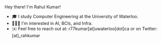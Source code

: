 Hey there! I'm Rahul Kumar!
- 🎓 I study Computer Engineering at the University of Waterloo. 
- 👨🏽‍💻 I'm interested in AI, BCIs, and Infra.
- ✉️ Feel free to reach out at: r77kumar[at]uwaterloo[dot]ca or on Twitter: [at]_rahkumar
